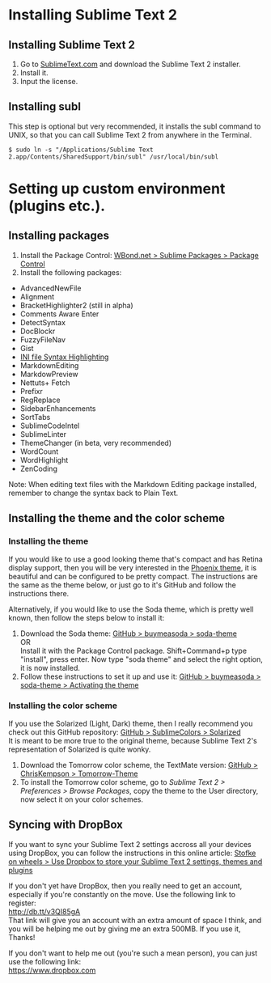 # Installing Sublime Text 2

## Installing Sublime Text 2

1. Go to [SublimeText.com](http://www.sublimetext.com/) and download the Sublime Text 2 installer.
2. Install it.
3. Input the license.

## Installing subl

This step is optional but very recommended, it installs the subl command to UNIX, so that you can call Sublime Text 2 from anywhere in the Terminal.

`$ sudo ln -s "/Applications/Sublime Text 2.app/Contents/SharedSupport/bin/subl" /usr/local/bin/subl`

# Setting up custom environment (plugins etc.).

## Installing packages

1. Install the Package Control: [WBond.net > Sublime Packages > Package Control](http://wbond.net/sublime_packages/package_control)
2. Install the following packages:

- AdvancedNewFile
- Alignment
- BracketHighlighter2 (still in alpha)
- Comments Aware Enter
- DetectSyntax
- DocBlockr
- FuzzyFileNav
- Gist
- [INI file Syntax Highlighting](https://github.com/clintberry/sublime-text-2-ini)
- MarkdownEditing
- MarkdowPreview
- Nettuts+ Fetch
- Prefixr
- RegReplace
- SidebarEnhancements
- SortTabs
- SublimeCodeIntel
- SublimeLinter
- ThemeChanger (in beta, very recommended)
- WordCount
- WordHighlight
- ZenCoding

Note: When editing text files with the Markdown Editing package installed, remember to change the syntax back to Plain Text.

## Installing the theme and the color scheme

### Installing the theme

If you would like to use a good looking theme that's compact and has Retina display support, then you will be very interested in the [Phoenix theme](http://netatoo.github.com/phoenix-theme/), it is beautiful and can be configured to be pretty compact. The instructions are the same as the theme below, or just go to it's GitHub and follow the instructions there.

Alternatively, if you would like to use the Soda theme, which is pretty well known, then follow the steps below to install it:<br />
1. Download the Soda theme: [GitHub > buymeasoda > soda-theme](https://github.com/buymeasoda/soda-theme)<br />
OR<br />
Install it with the Package Control package. Shift+Command+p type "install", press enter. Now type "soda theme" and select the right option, it is now installed.
2. Follow these instructions to set it up and use it: [GitHub > buymeasoda > soda-theme > Activating the theme](https://github.com/buymeasoda/soda-theme#activating-the-theme)

### Installing the color scheme

If you use the Solarized (Light, Dark) theme, then I really recommend you check out this GitHub repository: [GitHub > SublimeColors > Solarized](https://github.com/SublimeColors/Solarized)<br />
It is meant to be more true to the original theme, because Sublime Text 2's representation of Solarized is quite wonky.

1. Download the Tomorrow color scheme, the TextMate version: [GitHub > ChrisKempson > Tomorrow-Theme](https://github.com/ChrisKempson/Tomorrow-Theme)
2. To install the Tomorrow color scheme, go to *Sublime Text 2 > Preferences > Browse Packages*, copy the theme to the User directory, now select it on your color schemes.

## Syncing with DropBox

If you want to sync your Sublime Text 2 settings accross all your devices using DropBox, you can follow the instructions in this online article: [Stofke on wheels > Use Dropbox to store your Sublime Text 2 settings, themes and plugins](http://wheels.onebuttonapps.net/2012/04/use-dropbox-to-store-your-sublime-text-2-settings/)

If you don't yet have DropBox, then you really need to get an account, especially if you're constantly on the move. Use the following link to register:<br />
http://db.tt/v3QI85gA<br />
That link will give you an account with an extra amount of space I think, and you will be helping me out by giving me an extra 500MB. If you use it, Thanks!

If you don't want to help me out (you're such a mean person), you can just use the following link:<br />
https://www.dropbox.com

